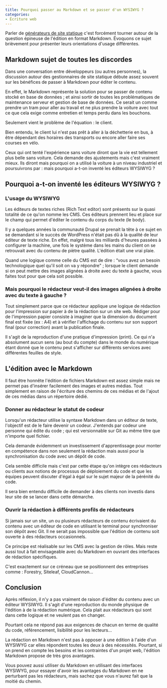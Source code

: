```yaml
---
title: Pourquoi passer au Markdown et se passer d'un WYSIWYG ?
categories:
- Écriture web
---
```


Parler de [générateurs de site statique](/generateur-site-statique/) c'est forcément tourner autour de la question épineuse de l'édition en format Markdown. Évoquons ce sujet brièvement pour présenter leurs orientations d'usage différentes.

## Markdown sujet de toutes les discordes

Dans une conversation entre développeurs (ou autres personnes), la discussion autour des gestionnaires de site statique débute assez souvent sur les bénéfices de passer à Markdown pour éditer le contenu.

En effet, le Markdown représente la solution pour se passer de contenu stocké en base de données ; et ainsi sortir de toutes les problématiques de maintenance serveur et gestion de base de données. Ce serait un comme prendre un tram pour aller au travail et ne plus prendre la voiture avec tout ce que cela exige comme entretien et temps perdu dans les bouchons.

Seulement vient le problème de l'équation : le client.

Bien entendu, le client lui n'est pas prêt à aller à la déchetterie en bus, à être dépendant des horaires des transports ou encore aller faire ses courses en vélo.

Ceux qui ont tenté l'expérience sans voiture diront que la vie est tellement plus belle sans voiture. Cela demande des ajustements mais c'est vraiment mieux. Ils diront mais pourquoi on a utilisé la voiture à un niveau industriel et poursuivrons par : mais pourquoi a-t-on inventé les éditeurs WYSIWYG ?

## Pourquoi a-t-on inventé les éditeurs WYSIWYG ?

### L'usage du WYSIWYG

Les éditeurs de textes riches (Rich Text editor) sont présents sur la quasi totalité de ce qu'on nomme les CMS. Ces éditeurs prennent lieu et place sur le champ qui permet d'éditer le contenu du corps du texte (le body).

Il y a quelques années la communauté Drupal se prenait la tête à ce sujet en se demandant si le succès de WordPress n'était pas dû à la qualité de leur éditeur de texte riche. En effet, malgré tous les milliards d'heures passées à configurer la machine, une fois le système dans les mains du client on se retrouvait avec du contenu de piètre qualité. L'édition était une vrai plaie.

Quand une logique comme celle du CMS est de dire : “vous avez un besoin technologique quel qu'il soit on va y répondre" ; lorsque le client demande si on peut mettre des images alignées à droite avec du texte à gauche, vous faites tout pour que cela soit possible.

### Mais pourquoi le rédacteur veut-il des images alignées à droite avec du texte à gauche ?

Tout simplement parce que ce rédacteur applique une logique de rédaction pour l'impression sur papier à de la rédaction sur un site web. Rédiger pour de l'impression papier consiste à imaginer que la dimension du document final est fixée (ex : A4) et à vérifier l'affichage du contenu sur son support final (pour correction) avant la publication finale.

Il s'agit de la reproduction d'une pratique d'impression (print). Ce qui n'a absolument aucun sens (au bout du compte) dans le monde du numérique étant donné que le contenu peut s'afficher sur différents services avec différentes feuilles de style.

## L'édition avec le Markdown

Il faut être honnête l'édition de fichiers Markdown est assez simple mais ne permet pas d'insérer facilement des images et autres médias. Tout simplement en raison de l'écriture des chemins de ces médias et de l'ajout de ces médias dans un répertoire dédié.

### Donner au rédacteur le statut de codeur

Lorsqu'un rédacteur utilise la syntaxe Markdown dans un éditeur de texte, l'objectif est de le faire devenir un codeur. J'entends par codeur une personne qui édite du code ; qui est versionnable sur Git au même titre que n'importe quel fichier.

Cela demande évidemment un investissement d'apprentissage pour monter en compétence dans non seulement la rédaction mais aussi pour la synchronisation du code avec un dépôt de code.

Cela semble difficile mais c'est par cette étape qu'on intègre ces rédacteurs ou clients aux notions de processus de déploiement du code et que les équipes peuvent discuter d'égal à égal sur le sujet majeur de la pérénité du code.

Il sera bien entendu difficile de demander à des clients non investis dans leur site de se lancer dans cette démarche.

### Ouvrir la rédaction à différents profils de rédacteurs

Si jamais sur un site, un ou plusieurs rédacteurs de contenu écrivaient du contenu avec un éditeur de code en utilisant le terminal pour synchroniser son dépôt avec Git. Il ne serait pas impossible que l'édition de contenu soit ouverte à des rédacteurs occasionnels.

Ce principe est réalisable sur les CMS avec la gestion de rôles. Mais reste aussi tout à fait envisageable avec du Markdown en ouvrant des interfaces de rédaction spécifiques.

C'est exactement sur ce créneau que se positionnent des entreprises comme : Forestry, Siteleaf, CloudCannon…

## Conclusion

Après réflexion, il n'y a pas vraiment de raison d'éditer du contenu avec un éditeur WYSIWYG. Il s'agit d'une reproduction du monde physique de l'édition à de la rédaction numérique. Cela plait aux rédacteurs qui sont dans cette logique et ne veulent pas en changer.

Pourtant cela ne répond pas aux exigences de chacun en terme de qualité du code, référencement, lisibilité pour les lecteurs…

La rédaction en Markdown n'est pas à opposer à une édition à l'aide d'un WYSIWYG car elles répondent toutes les deux à des nécessités. Pourtant, si on prend en compte les besoins et les contraintes d'un projet web, l'édition Markdown propose de très gros avantages.

Vous pouvez aussi utiliser du Markdown en utilisant des interfaces WYSIWYG, pour essayer d'avoir les avantages du Markdown en ne perturbant pas les rédacteurs, mais sachez que vous n'aurez fait que la moitié du chemin.
